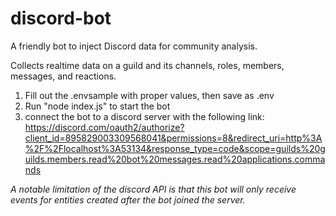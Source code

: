 # discord-bot
A friendly bot to inject Discord data for community analysis.


Collects realtime data on a guild and its channels, roles, members, messages, and reactions.

1. Fill out the .envsample with proper values, then save as .env
2. Run "node index.js" to start the bot
3. connect the bot to a discord server with the following link:
https://discord.com/oauth2/authorize?client_id=895829003309568041&permissions=8&redirect_uri=http%3A%2F%2Flocalhost%3A53134&response_type=code&scope=guilds%20guilds.members.read%20bot%20messages.read%20applications.commands

*A notable limitation of the discord API is that this bot will only receive events for entities created after the bot joined the server.*
